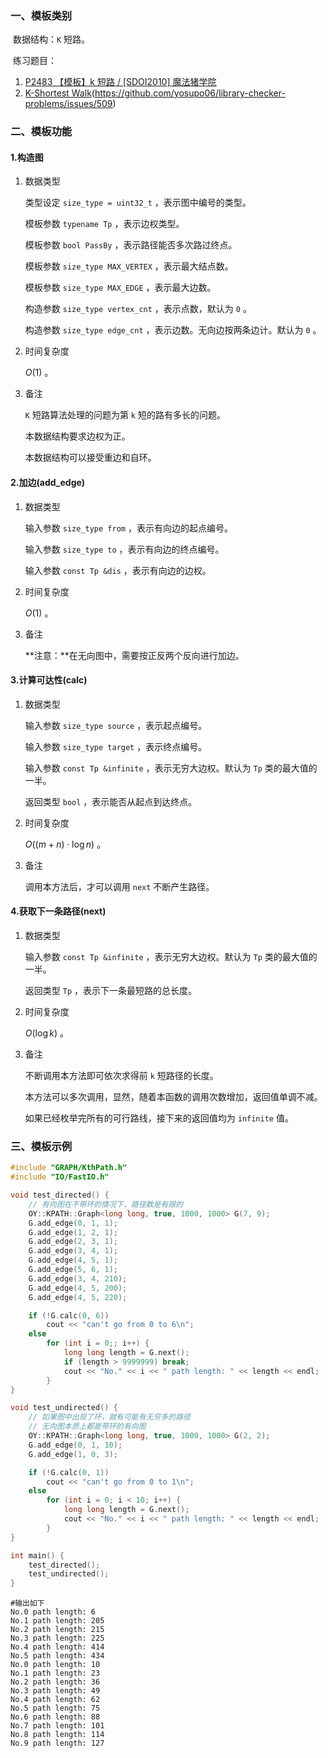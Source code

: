 ### 一、模板类别

​	数据结构：`K` 短路。

​	练习题目：

1. [P2483 【模板】k 短路 / [SDOI2010] 魔法猪学院](https://www.luogu.com.cn/problem/P2483)
2. [K-Shortest Walk](https://judge.yosupo.jp/problem/k_shortest_walk)(https://github.com/yosupo06/library-checker-problems/issues/509)

### 二、模板功能

#### 1.构造图

1. 数据类型

   类型设定 `size_type = uint32_t` ，表示图中编号的类型。

   模板参数 `typename Tp` ，表示边权类型。

   模板参数 `bool PassBy` ，表示路径能否多次路过终点。

   模板参数 `size_type MAX_VERTEX` ，表示最大结点数。

   模板参数 `size_type MAX_EDGE` ，表示最大边数。
   
   构造参数 `size_type vertex_cnt` ，表示点数，默认为 `0` 。
   
   构造参数 `size_type edge_cnt` ，表示边数。无向边按两条边计。默认为 `0` 。
   
2. 时间复杂度

   $O(1)$ 。

3. 备注

    `K` 短路算法处理的问题为第 `k` 短的路有多长的问题。

   本数据结构要求边权为正。
   
   本数据结构可以接受重边和自环。


#### 2.加边(add_edge)

1. 数据类型

   输入参数 `size_type from`​ ，表示有向边的起点编号。

   输入参数 `size_type to` ，表示有向边的终点编号。

   输入参数 `const Tp &dis` ，表示有向边的边权。

2. 时间复杂度

   $O(1)$ 。

3. 备注

   **注意：**在无向图中，需要按正反两个反向进行加边。

#### 3.计算可达性(calc)

1. 数据类型

   输入参数 `size_type source` ，表示起点编号。

   输入参数 `size_type target` ，表示终点编号。

   输入参数 `const Tp &infinite` ，表示无穷大边权。默认为 `Tp` 类的最大值的一半。

   返回类型 `bool` ，表示能否从起点到达终点。

2. 时间复杂度

   $O((m+n)\cdot\log n)$ 。

3. 备注

   调用本方法后，才可以调用 `next` 不断产生路径。

#### 4.获取下一条路径(next)

1. 数据类型

   输入参数 `const Tp &infinite` ，表示无穷大边权。默认为 `Tp` 类的最大值的一半。

   返回类型 `Tp` ，表示下一条最短路的总长度。

2. 时间复杂度

   $O(\log k)$ 。
   
3. 备注

   不断调用本方法即可依次求得前 `k` 短路径的长度。

   本方法可以多次调用，显然，随着本函数的调用次数增加，返回值单调不减。

   如果已经枚举完所有的可行路线，接下来的返回值均为 `infinite` 值。

### 三、模板示例

```c++
#include "GRAPH/KthPath.h"
#include "IO/FastIO.h"

void test_directed() {
    // 有向图在不带环的情况下，路径数是有限的
    OY::KPATH::Graph<long long, true, 1000, 1000> G(7, 9);
    G.add_edge(0, 1, 1);
    G.add_edge(1, 2, 1);
    G.add_edge(2, 3, 1);
    G.add_edge(3, 4, 1);
    G.add_edge(4, 5, 1);
    G.add_edge(5, 6, 1);
    G.add_edge(3, 4, 210);
    G.add_edge(4, 5, 200);
    G.add_edge(4, 5, 220);

    if (!G.calc(0, 6))
        cout << "can't go from 0 to 6\n";
    else
        for (int i = 0;; i++) {
            long long length = G.next();
            if (length > 9999999) break;
            cout << "No." << i << " path length: " << length << endl;
        }
}

void test_undirected() {
    // 如果图中出现了环，就有可能有无穷多的路径
    // 无向图本质上都是带环的有向图
    OY::KPATH::Graph<long long, true, 1000, 1000> G(2, 2);
    G.add_edge(0, 1, 10);
    G.add_edge(1, 0, 3);

    if (!G.calc(0, 1))
        cout << "can't go from 0 to 1\n";
    else
        for (int i = 0; i < 10; i++) {
            long long length = G.next();
            cout << "No." << i << " path length: " << length << endl;
        }
}

int main() {
    test_directed();
    test_undirected();
}
```

```
#输出如下
No.0 path length: 6
No.1 path length: 205
No.2 path length: 215
No.3 path length: 225
No.4 path length: 414
No.5 path length: 434
No.0 path length: 10
No.1 path length: 23
No.2 path length: 36
No.3 path length: 49
No.4 path length: 62
No.5 path length: 75
No.6 path length: 88
No.7 path length: 101
No.8 path length: 114
No.9 path length: 127

```

